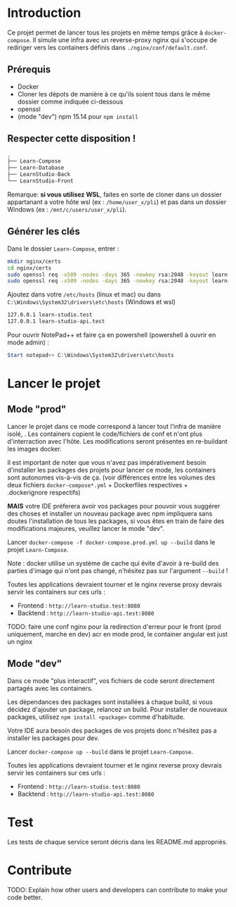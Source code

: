 # Introduction 

Ce projet permet de lancer tous les projets en même temps grâce à `docker-compose`. Il simule une infra avec un reverse-proxy nginx qui s'occupe de rediriger vers les containers définis dans `./nginx/conf/default.conf`.

## Prérequis

- Docker
- Cloner les dépots de manière à ce qu'ils soient tous dans le même dossier comme indiquée ci-dessous
- openssl
- (mode "dev") npm 15.14 pour `npm install`

## Respecter cette disposition !

```txt
.
├── Learn-Compose
├── Learn-Database
├── LearnStudio-Back
└── LearnStudio-Front
```


Remarque: **si vous utilisez WSL**, faites en sorte de cloner dans un dossier appartanant a votre hôte wsl (ex : `/home/user_x/pli`) et pas dans un dossier Windows (ex : `/mnt/c/users/user_x/pli`).

## Générer les clés

Dans le dossier `Learn-Compose`, entrer :

```bash
mkdir nginx/certs
cd nginx/certs
sudo openssl req -x509 -nodes -days 365 -newkey rsa:2048 -keyout learn-studio-api.key -out learn-studio-api.crt
sudo openssl req -x509 -nodes -days 365 -newkey rsa:2048 -keyout learn-studio.key -out learn-studio.crt
```

Ajoutez dans votre `/etc/hosts` (linux et mac) ou dans `C:\Windows\System32\drivers\etc\hosts` (Windows et wsl) 

```txt
127.0.0.1 learn-studio.test
127.0.0.1 learn-studio-api.test
```

Pour ouvrir NotePad++ et faire ça en powershell (powershell à ouvrir en mode admin) : 
```ps1
Start notepad++ C:\Windows\System32\drivers\etc\hosts
```
# Lancer le projet

## Mode "prod"

Lancer le projet dans ce mode correspond à lancer tout l'infra de manière isolé, . Les containers copient le code/fichiers de conf et n'ont plus d'interraction avec l'hôte. Les modifications seront présentes en re-buildant les images docker.

Il est important de noter que vous n'avez pas impérativement besoin d'installer les packages des projets pour lancer ce mode, les containers sont autonomes vis-à-vis de ça. (voir différences entre les volumes des deux fichiers `docker-compose*.yml` + Dockerfiles respectives + .dockerignore respectifs)

**MAIS** votre IDE préferera avoir vos packages pour pouvoir vous suggérer des choses et installer un nouveau package avec npm impliquera sans doutes l'installation de tous les packages, si vous êtes en train de faire des modifications majeures, veuillez lancer le mode "dev".

Lancer `docker-compose -f docker-compose.prod.yml up --build` dans le projet `Learn-Compose`.

Note : docker utilise un système de cache qui évite d'avoir à re-build des parties d'image qui n'ont pas changé, n'hésitez pas sur l'argument `--build` !

Toutes les applications devraient tourner et le nginx reverse proxy devrais servir les containers sur ces urls :

- Frontend : `http://learn-studio.test:8080`
- Backtend : `http://learn-studio-api.test:8080`

TODO: faire une conf nginx pour la redirection d'erreur pour le front (prod uniquement, marche en dev) acr en mode prod, le container angular est just un nginx

## Mode "dev"

Dans ce mode "plus interactif", vos fichiers de code seront directement partagés avec les containers.

Les dépendances des packages sont installées à chaque build, si vous décidez d'ajouter un package, relancez un build.
Pour installer de nouveaux packages, utilisez `npm install <package>` comme d'habitude.

Votre IDE aura besoin des packages de vos projets donc n'hésitez pas a installer les packages pour dev.

Lancer `docker-compose up --build` dans le projet `Learn-Compose`.

Toutes les applications devraient tourner et le nginx reverse proxy devrais servir les containers sur ces urls :

- Frontend : `http://learn-studio.test:8080`
- Backtend : `http://learn-studio-api.test:8080`

# Test

Les tests de chaque service seront décris dans les README.md appropriés.

# Contribute
TODO: Explain how other users and developers can contribute to make your code better. 
